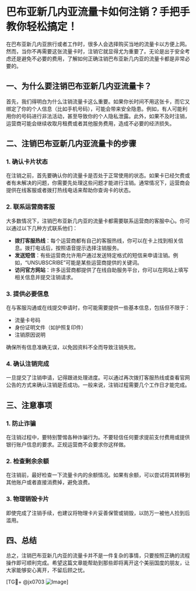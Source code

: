 # 巴布亚新几内亚流量卡如何注销？手把手教你轻松搞定！

在巴布亚新几内亚旅行或者工作时，很多人会选择购买当地的流量卡以方便上网。然而，当你不再需要这张流量卡时，注销它就显得尤为重要了。无论是出于安全考虑还是避免不必要的费用，了解如何正确注销巴布亚新几内亚的流量卡都是非常必要的。

## 一、为什么要注销巴布亚新几内亚流量卡？

首先，我们得明白为什么注销流量卡这么重要。如果你长时间不用这张卡，而它又绑定了你的个人信息（比如手机号码），可能会带来安全隐患。例如，有人可能利用你的号码进行非法活动，甚至导致你的个人隐私泄露。此外，如果不及时注销，运营商可能会继续收取月租费或者其他服务费用，造成不必要的经济损失。

## 二、注销巴布亚新几内亚流量卡的步骤

### 1. 确认卡片状态
在注销之前，首先要确认你的流量卡是否处于正常使用的状态。如果卡已经欠费或者有未解决的问题，你需要先处理这些问题才能进行注销。通常情况下，运营商会提供在线客服或者拨打热线电话来帮助你查询卡的状态。

### 2. 联系运营商客服
大多数情况下，注销巴布亚新几内亚的流量卡都需要联系运营商的客服中心。你可以通过以下几种方式联系他们：

- **拨打客服热线**：每个运营商都有自己的客服热线，你可以在卡上找到相关信息。拨打电话后，按照语音提示选择注销服务。
- **发送短信**：有些运营商允许用户通过发送特定格式的短信来申请注销。例如，“UNSUBSCRIBE”可能是某些运营商提供的关键词。
- **访问官方网站**：许多运营商都提供了在线自助服务平台，你可以在网站上填写相关信息并提交注销请求。

### 3. 提供必要信息
在与客服沟通或在线提交申请时，你可能需要提供一些基本信息，包括但不限于：
- 流量卡号码
- 身份证明文件（如护照复印件）
- 注销原因说明

确保所有信息准确无误，以免因资料不全而导致注销失败。

### 4. 确认注销完成
一旦提交了注销申请，记得跟进处理进度。可以通过再次拨打客服热线或查看官网公告的方式来确认注销是否成功。一般来说，注销过程需要几个工作日才能完成。

## 三、注意事项

### 1. 防止诈骗
在注销过程中，要特别警惕各种诈骗行为。不要轻信任何要求提前支付费用或提供银行账户信息的要求。正规运营商不会要求你这样做。

### 2. 检查剩余余额
在注销前，最好检查一下流量卡内的余额情况。如果有余额，可以尝试将其转移到其他账户或者直接消费掉，避免浪费。

### 3. 物理销毁卡片
即使完成了注销手续，也建议将物理卡片妥善保管或销毁，以防万一被他人捡到后滥用。

## 四、总结

总之，注销巴布亚新几内亚的流量卡并不是一件复杂的事情，只要按照正确的流程操作即可顺利完成。希望这篇文章能帮助到那些即将离开这个美丽国度的朋友，让大家能够安心离开，不留后顾之忧。

[TG💪+ @jx0703 ![Image](https://github.com/user-attachments/assets/dbca1d08-cadb-493c-b0ec-ad6f7a83f270)]